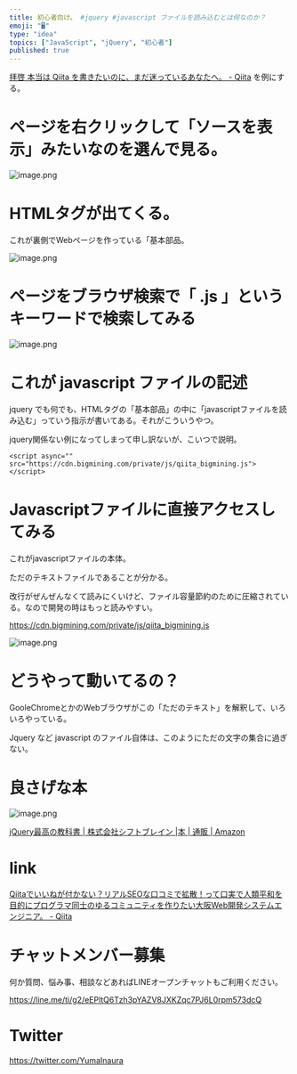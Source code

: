 ```yaml
---
title: 初心者向け。 #jquery #javascript ファイルを読み込むとは何なのか？
emoji: "🖥"
type: "idea"
topics: ["JavaScript", "jQuery", "初心者"]
published: true
---
```


[拝啓 本当は Qiita を書きたいのに、まだ迷っているあなたへ。 - Qiita](https://qiita.com/YumaInaura/items/4d2c602d59c62daa9344) を例にする。

# ページを右クリックして「ソースを表示」みたいなのを選んで見る。

![image.png](https://qiita-image-store.s3.amazonaws.com/0/89618/3cc5abac-a57f-c05c-8238-99498cfb36b2.png)

# HTMLタグが出てくる。

これが裏側でWebページを作っている「基本部品。

![image.png](https://qiita-image-store.s3.amazonaws.com/0/89618/73bd6cb9-16f2-92d0-7ba7-d8dd1dcacb82.png)


# ページをブラウザ検索で「 .js 」というキーワードで検索してみる

![image.png](https://qiita-image-store.s3.amazonaws.com/0/89618/e5c2a6e8-c73f-87a4-f971-36bd98d546bd.png)

# これが javascript ファイルの記述

jquery でも何でも、HTMLタグの「基本部品」の中に「javascriptファイルを読み込む」っていう指示が書いてある。それがこういうやつ。

jquery関係ない例になってしまって申し訳ないが、こいつで説明。

```
<script async="" src="https://cdn.bigmining.com/private/js/qiita_bigmining.js"></script>
```

# Javascriptファイルに直接アクセスしてみる

これがjavascriptファイルの本体。

ただのテキストファイルであることが分かる。

改行がぜんぜんなくて読みにくいけど、ファイル容量節約のために圧縮されている。なので開発の時はもっと読みやすい。

https://cdn.bigmining.com/private/js/qiita_bigmining.js

![image.png](https://qiita-image-store.s3.amazonaws.com/0/89618/70bb19c1-f811-dce3-cc62-225f22bb4ab8.png)

# どうやって動いてるの？

GooleChromeとかのWebブラウザがこの「ただのテキスト」を解釈して、いろいろやっている。

Jquery など javascript のファイル自体は、このようにただの文字の集合に過ぎない。


# 良さげな本

![image.png](https://qiita-image-store.s3.amazonaws.com/0/89618/e082db94-8354-efa5-9f48-11984863f99b.png)

[jQuery最高の教科書 | 株式会社シフトブレイン |本 | 通販 | Amazon](https://www.amazon.co.jp/jQuery%E6%9C%80%E9%AB%98%E3%81%AE%E6%95%99%E7%A7%91%E6%9B%B8-%E6%A0%AA%E5%BC%8F%E4%BC%9A%E7%A4%BE%E3%82%B7%E3%83%95%E3%83%88%E3%83%96%E3%83%AC%E3%82%A4%E3%83%B3/dp/4797372214/ref=sr_1_1?ie=UTF8&qid=1545737970&sr=8-1&keywords=jquery)

# link

[Qiitaでいいねが付かない？リアルSEOな口コミで拡散！って口実で人類平和を目的にプログラマ同士のゆるコミュニティを作りたい大阪Web開発システムエンジニア。 - Qiita](https://qiita.com/YumaInaura/items/07b0c1230d18052aef9d)












<!-- Update From Qiita API -->

# チャットメンバー募集


何か質問、悩み事、相談などあればLINEオープンチャットもご利用ください。

https://line.me/ti/g2/eEPltQ6Tzh3pYAZV8JXKZqc7PJ6L0rpm573dcQ





# Twitter


https://twitter.com/YumaInaura


<!-- Update From Qiita API -->


